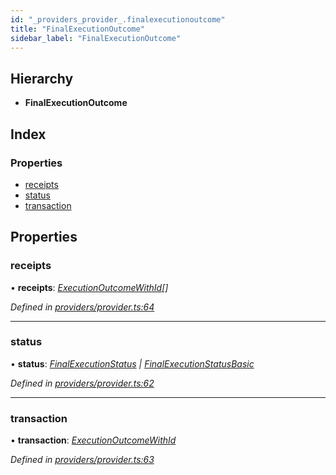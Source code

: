 ```yaml
---
id: "_providers_provider_.finalexecutionoutcome"
title: "FinalExecutionOutcome"
sidebar_label: "FinalExecutionOutcome"
---
```


## Hierarchy

* **FinalExecutionOutcome**

## Index

### Properties

* [receipts](_providers_provider_.finalexecutionoutcome.md#receipts)
* [status](_providers_provider_.finalexecutionoutcome.md#status)
* [transaction](_providers_provider_.finalexecutionoutcome.md#transaction)

## Properties

###  receipts

• **receipts**: *[ExecutionOutcomeWithId](_providers_provider_.executionoutcomewithid.md)[]*

*Defined in [providers/provider.ts:64](https://github.com/nearprotocol/nearlib/blob/2485e64/src.ts/providers/provider.ts#L64)*

___

###  status

• **status**: *[FinalExecutionStatus](_providers_provider_.finalexecutionstatus.md) | [FinalExecutionStatusBasic](../enums/_providers_provider_.finalexecutionstatusbasic.md)*

*Defined in [providers/provider.ts:62](https://github.com/nearprotocol/nearlib/blob/2485e64/src.ts/providers/provider.ts#L62)*

___

###  transaction

• **transaction**: *[ExecutionOutcomeWithId](_providers_provider_.executionoutcomewithid.md)*

*Defined in [providers/provider.ts:63](https://github.com/nearprotocol/nearlib/blob/2485e64/src.ts/providers/provider.ts#L63)*
